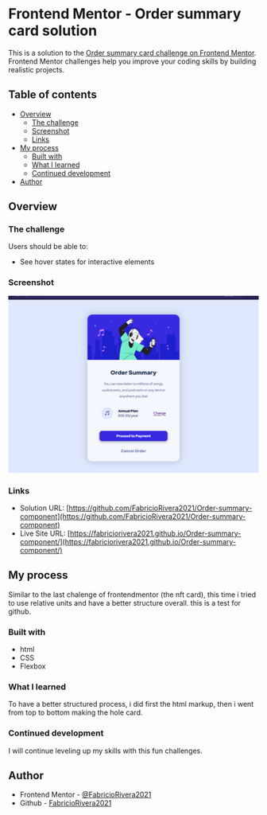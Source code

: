 # Frontend Mentor - Order summary card solution

This is a solution to the [Order summary card challenge on Frontend Mentor](https://www.frontendmentor.io/challenges/order-summary-component-QlPmajDUj). Frontend Mentor challenges help you improve your coding skills by building realistic projects.

## Table of contents

- [Overview](#overview)
  - [The challenge](#the-challenge)
  - [Screenshot](#screenshot)
  - [Links](#links)
- [My process](#my-process)
  - [Built with](#built-with)
  - [What I learned](#what-i-learned)
  - [Continued development](#continued-development)
- [Author](#author)

## Overview

### The challenge

Users should be able to:

- See hover states for interactive elements

### Screenshot

![](./snapshot/snapshot.jpg)

### Links

- Solution URL: [https://github.com/FabricioRivera2021/Order-summary-component](https://github.com/FabricioRivera2021/Order-summary-component)
- Live Site URL: [https://fabriciorivera2021.github.io/Order-summary-component/](https://fabriciorivera2021.github.io/Order-summary-component/)

## My process

Similar to the last chalenge of frontendmentor (the nft card), this time i tried to use relative units and have a better structure overall.
this is a test for github.

### Built with

- html
- CSS
- Flexbox

### What I learned

To have a better structured process, i did first the html markup, then i went from top to bottom making the hole card.

### Continued development

I will continue leveling up my skills with this fun challenges.

## Author

- Frontend Mentor - [@FabricioRivera2021](https://www.frontendmentor.io/profile/FabricioRivera2021)
- Github - [FabricioRivera2021](https://github.com/FabricioRivera2021)
